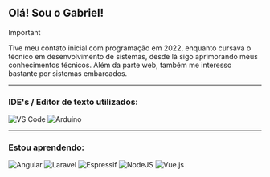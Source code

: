 <h2>Olá! Sou o Gabriel!</h2>

> [!IMPORTANT]  
> Tive meu contato inicial com programação em 2022, enquanto cursava o técnico em desenvolvimento de sistemas, desde lá sigo aprimorando meus conhecimentos técnicos. Além da parte web, também me interesso bastante por sistemas embarcados.

<hr>
<h3>IDE's / Editor de texto utilizados:</h3>

![VS Code](https://img.shields.io/badge/Visual_Studio_Code-060909?style=for-the-badge&logo=visual%20studio%20code&logoColor=3572a5)
![Arduino](https://img.shields.io/badge/Arduino_IDE-060909?style=for-the-badge&logo=arduino&logoColor=3572a5)

<hr>
<h3>Estou aprendendo:</h3>


![Angular](https://img.shields.io/badge/angular-060909.svg?style=for-the-badge&logo=angular&logoColor=d44726)
![Laravel](https://img.shields.io/badge/laravel-060909.svg?style=for-the-badge&logo=laravel&logoColor=d44726)
![Espressif](https://img.shields.io/badge/espressif-060909.svg?style=for-the-badge&logo=espressif&logoColor=d44726)
![NodeJS](https://img.shields.io/badge/node.js-060909?style=for-the-badge&logo=node.js&logoColor=41b883)
![Vue.js](https://img.shields.io/badge/vuejs-060909.svg?style=for-the-badge&logo=vuedotjs&logoColor=41b883)
